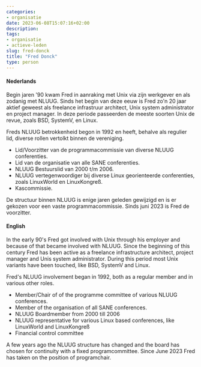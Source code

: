 ```yaml
---
categories:
- organisatie
date: 2023-06-08T15:07:16+02:00
description:
tags:
- organisatie
- actieve-leden
slug: fred-donck
title: "Fred Donck"
type: person
---
```


#### Nederlands
Begin jaren '90 kwam Fred in aanraking met Unix via zijn werkgever en als zodanig met NLUUG.
Sinds het begin van deze eeuw is Fred zo'n 20 jaar aktief geweest als freelance infrastruur architect, Unix system administrator en project manager. In deze periode passeerden de meeste soorten Unix de revue, zoals BSD, SystemV, en Linux.

Freds NLUUG betrokkenheid begon in 1992 en heeft, behalve als regulier lid, diverse rollen vertolkt binnen de vereniging.

* Lid/Voorzitter van de programmacommissie van diverse NLUUG conferenties.
* Lid van de organisatie van alle SANE conferenties.
* NLUUG Bestuurslid van 2000 t/m 2006.
* NLUUG vertegenwoordiger bij diverse Linux georienteerde conferenties, zoals LinuxWorld en LinuxKongreß.
* Kascommissie.

De structuur binnen NLUUG is enige jaren geleden gewijzigd en is er gekozen voor een vaste programmacommissie. Sinds juni 2023 is Fred de voorzitter.

#### English

In the early 90's Fred got involved with Unix through his employer and because of that became involved with NLUUG.
Since the beginning of this century Fred has been active as a freelance infrastructure architect, project manager and Unis system administrator. During this period most Unix variants have been touched, like BSD, SystemV and Linux.

Fred's NLUUG involvement began in 1992, both as a regular member and in various other roles.

* Member/Chair of of the programme committee of various NLUUG conferences.
* Member of the organisation of all SANE conferences.
* NLUUG Boardmember from 2000 till 2006
* NLUUG representative for various Linux based conferences, like LinuxWorld and LinuxKongreß
* Financial control committee

A few years ago the NLUUG structure has changed and the board has chosen for continuity with a fixed programcommittee. Since June 2023 Fred has taken on the position of programchair.
